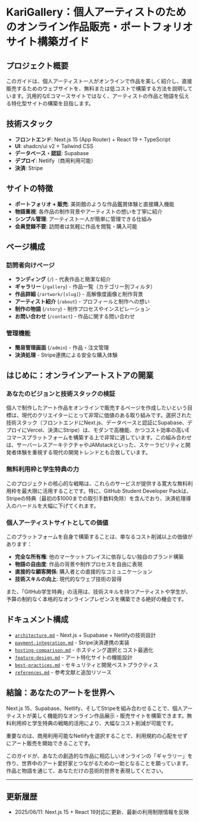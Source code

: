 # **KariGallery：個人アーティストのためのオンライン作品販売・ポートフォリオサイト構築ガイド**

## **プロジェクト概要**

このガイドは、個人アーティスト一人がオンラインで作品を美しく紹介し、直接販売するためのウェブサイトを、無料または低コストで構築する方法を説明しています。汎用的なEコマースサイトではなく、アーティストの作品と物語を伝える特化型サイトの構築を目指します。

## **技術スタック**

- **フロントエンド**: Next.js 15 (App Router) + React 19 + TypeScript
- **UI**: shadcn/ui v2 + Tailwind CSS
- **データベース・認証**: Supabase
- **デプロイ**: Netlify（商用利用可能）
- **決済**: Stripe

## **サイトの特徴**

- **ポートフォリオ + 販売**: 美術館のような作品鑑賞体験と直接購入機能
- **物語重視**: 各作品の制作背景やアーティストの想いを丁寧に紹介
- **シンプル管理**: アーティスト一人が簡単に管理できる仕組み
- **会員登録不要**: 訪問者は気軽に作品を閲覧・購入可能

## **ページ構成**

### **訪問者向けページ**
- **ランディング** (`/`) - 代表作品と簡潔な紹介
- **ギャラリー** (`/gallery`) - 作品一覧（カテゴリー別フィルタ）
- **作品詳細** (`/artwork/[slug]`) - 高解像度画像と制作背景
- **アーティスト紹介** (`/about`) - プロフィールと制作への想い
- **制作の物語** (`/story`) - 制作プロセスやインスピレーション
- **お問い合わせ** (`/contact`) - 作品に関する問い合わせ

### **管理機能**
- **簡易管理画面** (`/admin`) - 作品・注文管理
- **決済処理** - Stripe連携による安全な購入体験

## **はじめに：オンラインアートストアの開業**

### **あなたのビジョンと技術スタックの検証**

個人で制作したアート作品をオンラインで販売するページを作成したいという目標は、現代のクリエイターにとって非常に価値のある取り組みです。選択された技術スタック（フロントエンドにNext.js、データベースと認証にSupabase、デプロイにVercel、決済にStripe）は、モダンで高機能、かつコスト効率の高いEコマースプラットフォームを構築する上で非常に適しています。この組み合わせは、サーバーレスアーキテクチャやJAMstackといった、スケーラビリティと開発者体験を重視する現代の開発トレンドとも合致しています。

### **無料利用枠と学生特典の力**

このプロジェクトの核心的な戦略は、これらのサービスが提供する寛大な無料利用枠を最大限に活用することです。特に、GitHub Student Developer Packは、Stripeの特典（最初の$1000までの取引手数料免除）を含んでおり、決済処理導入のハードルを大幅に下げてくれます。

### **個人アーティストサイトとしての価値**

このプラットフォームを自身で構築することは、単なるコスト削減以上の価値があります：

- **完全な所有権**: 他のマーケットプレイスに依存しない独自のブランド構築
- **物語の自由度**: 作品の背景や制作プロセスを自由に表現
- **直接的な顧客関係**: 購入者との直接的なコミュニケーション
- **技術スキルの向上**: 現代的なウェブ技術の習得

また、「GitHub学生特典」の活用は、技術スキルを持つアーティストや学生が、予算の制約なく本格的なオンラインプレゼンスを構築できる絶好の機会です。

## **ドキュメント構成**

- [`architecture.md`](./architecture.md) - Next.js + Supabase + Netlifyの技術設計
- [`payment-integration.md`](./payment-integration.md) - Stripe決済連携の実装
- [`hosting-comparison.md`](./hosting-comparison.md) - ホスティング選択とコスト最適化
- [`feature-design.md`](./feature-design.md) - アート特化サイトの機能設計
- [`best-practices.md`](./best-practices.md) - セキュリティと開発ベストプラクティス
- [`references.md`](./references.md) - 参考文献と追加リソース

## **結論：あなたのアートを世界へ**

Next.js 15、Supabase、Netlify、そしてStripeを組み合わせることで、個人アーティストが美しく機能的なオンライン作品展示・販売サイトを構築できます。無料利用枠と学生特典の戦略的活用により、大幅なコスト削減が可能です。

重要なのは、商用利用可能なNetlifyを選択することで、利用規約の心配をせずにアート販売を開始できることです。

このガイドが、あなたの創造的な作品に相応しいオンラインの「ギャラリー」を作り、世界中のアート愛好家とつながるための一助となることを願っています。作品と物語を通じて、あなただけの芸術的世界を表現してください。

---

## **更新履歴**

- 2025/06/11: Next.js 15 + React 19対応に更新、最新の利用制限情報を反映
